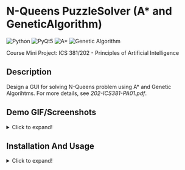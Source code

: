 # N-Queens PuzzleSolver (A* and GeneticAlgorithm) 
   ![Python](https://img.shields.io/badge/-Python-black?style=flat&logo=python)
   ![PyQt5](https://img.shields.io/badge/-PyQt5-black?style=flat&logo=qt)
   ![A*](https://img.shields.io/badge/-A*%20Algorithm-f0806c?style=flat)
   ![Genetic Algorithm](https://img.shields.io/badge/-Genetic%20Algorithm-g0806c?style=flat)
   
   Course Mini Project: ICS 381/202 - Principles of Artificial Intelligence

## Description
   Design a GUI for solving N-Queens problem using A* and Genetic Algorihtms. For more details, see *202-ICS381-PA01.pdf*.
   
## Demo GIF/Screenshots
<details>
   <summary>Click to expand!</summary>
   <br/>
   
   GUI demo:

   ![](readme_res//demo.gif)

   **Note:** We can use the algorithms as a text-based instead of GUI. Under ````algorithms/```` folder, run the corresponding algorithms by calling static functions
   ````RunAStarAlgorithm.run_a_star()```` for A* and ````RunGeneticAlgorithm.run_ga()```` for Genetic algorithm and pass their parameters. One additional task has to be
   done if you are using text-based UI i.e. create a folder called ````states_images```` (this folder stores the images of states).

   Screenshots of A* and Genetic Algorithm (Text-based UI):
   
   <img src="readme_res//TextBasedUI-AStar.png" width="500"/>
   
   <img src="readme_res//TextBasedUI-GeneticAlgorithm.png" width="500"/>
   
   >*I recommend using text-based UI for an in-depth comparative study.*
      
</details>
   
## Installation And Usage
<details>
  <summary>Click to expand!</summary>
  <br/>
  
  1. Installation
      - Download/clone this repository. Then open terminal (make sure you are in the project's directory).
      - Create a virtual environment using the command ````py -m venv yourVenvName```` and activate it using ````yourVenvName\Scripts\activate.bat````.
      - Then run the following command ````pip install -r requirements.txt````. With this, all the dependencies will be installed in your virtual environment. 

   > **Note:** *If any dependency is missing or an error shows up, install it using ````pip install moduleName````*.

  2. Usage
      - Open your project folder and go to the terminal and activate your virtual environment. 
      - Run PA1.py file.
     
</details>

